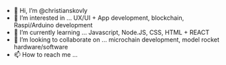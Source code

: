 - 👋 Hi, I’m @christianskovly
- 👀 I’m interested in ... UX/UI + App development, blockchain, Raspi/Arduino development
- 🌱 I’m currently learning ... Javascript, Node.JS, CSS, HTML + REACT
- 💞️ I’m looking to collaborate on ... microchain development, model rocket hardware/software
- 📫 How to reach me ... 

<!---
christianskovly/christianskovly is a ✨ special ✨ repository because its `README.md` (this file) appears on your GitHub profile.
You can click the Preview link to take a look at your changes.
--->
